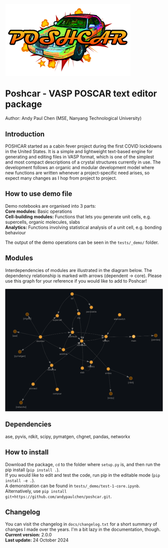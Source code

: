 <img src="graphics/POSHCAR-LOGO.png" width="400" align="center">

# Poshcar - VASP POSCAR text editor package<br>
Author: Andy Paul Chen (MSE, Nanyang Technological University)

## Introduction
POSHCAR started as a cabin fever project during the first COVID lockdowns in the United States. It is a simple and lightweight text-based engine for generating and editing files in VASP format, which is one of the simplest and most compact descriptions of a crystal structures currently in use. The development follows an organic and modular development model where new functions are written whenever a project-specific need arises, so expect many changes as I hop from project to project.

## How to use demo file
Demo notebooks are organised into 3 parts:<br>
**Core modules:** Basic operations<br>
**Cell-building modules:** Functions that lets you generate unit cells, e.g. supercells, organic molecules, slabs<br>
**Analytics:** Functions involving statistical analysis of a unit cell, e.g. bonding behaviour<br>

The output of the demo operations can be seen in the `tests/_demo/` folder.

## Modules
Interdependencies of modules are illustrated in the diagram below. The dependency relationship is marked with arrows (dependent -> core). Please use this graph for your reference if you would like to add to Poshcar!<br><br>
<img src="graphics/dependencygraph.png" width="700" align="center">

## Dependencies
ase, pyvis, rdkit, scipy, pymatgen, chgnet, pandas, networkx

## How to install
Download the package, `cd` to the folder where `setup.py` is, and then run the pip install (`pip install .`).<br>
If you would like to edit and test the code, run pip in the editable mode (`pip install -e .`). <br>
A demonstration can be found in `tests/_demo/test-1-core.ipynb`.<br>
Alternatively, use `pip install git+https://github.com/andypaulchen/poshcar.git`. <br>

## Changelog
You can visit the changelog in `docs/changelog.txt` for a short summary of changes I made over the years. I'm a bit lazy in the documentation, though.<br>
**Current version:** 2.0.0<br>
**Last update:** 24 October 2024

